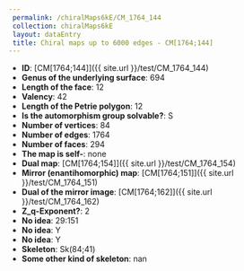 ```yaml
--- 
 permalink: /chiralMaps6kE/CM_1764_144 
 collection: chiralMaps6kE
 layout: dataEntry
 title: Chiral maps up to 6000 edges - CM[1764;144]
---
```


- **ID**: [CM[1764;144]]({{ site.url }}/test/CM_1764_144)
- **Genus of the underlying surface**: 694
- **Length of the face**: 12
- **Valency**: 42
- **Length of the Petrie polygon**: 12
- **Is the automorphism group solvable?**: S
- **Number of vertices**: 84
- **Number of edges**: 1764
- **Number of faces**: 294
- **The map is self-**: none
- **Dual map**: [CM[1764;154]]({{ site.url }}/test/CM_1764_154)
- **Mirror (enantihomorphic) map**: [CM[1764;151]]({{ site.url }}/test/CM_1764_151)
- **Dual of the mirror image**: [CM[1764;162]]({{ site.url }}/test/CM_1764_162)
- **Z_q-Exponent?**: 2
- **No idea**:  29:151
- **No idea**: Y
- **No idea**: Y
- **Skeleton**: Sk(84;41)
- **Some other kind of skeleton**: nan
